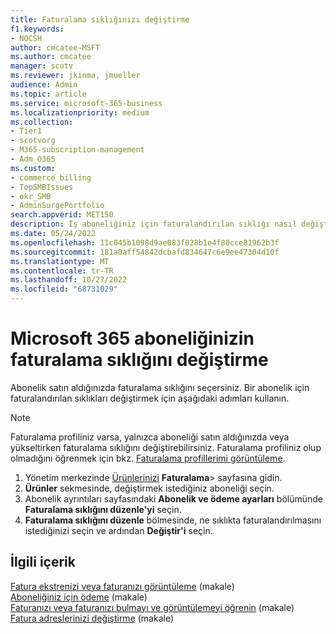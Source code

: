 ```yaml
---
title: Faturalama sıklığınızı değiştirme
f1.keywords:
- NOCSH
author: cmcatee-MSFT
ms.author: cmcatee
manager: scotv
ms.reviewer: jkinma, jmueller
audience: Admin
ms.topic: article
ms.service: microsoft-365-business
ms.localizationpriority: medium
ms.collection:
- Tier1
- scotvorg
- M365-subscription-management
- Adm_O365
ms.custom:
- commerce_billing
- TopSMBIssues
- okr_SMB
- AdminSurgePortfolio
search.appverid: MET150
description: İş aboneliğiniz için faturalandırılan sıklığı nasıl değiştireceğinizi öğrenin.
ms.date: 05/24/2022
ms.openlocfilehash: 11c045b1098d9ae083f028b1e4f80cce81962b3f
ms.sourcegitcommit: 181a0aff54842dcbafd834647c6e9ee47304d10f
ms.translationtype: MT
ms.contentlocale: tr-TR
ms.lasthandoff: 10/27/2022
ms.locfileid: "68731029"
---
```

# <a name="change-your-microsoft-365-subscription-billing-frequency"></a>Microsoft 365 aboneliğinizin faturalama sıklığını değiştirme

Abonelik satın aldığınızda faturalama sıklığını seçersiniz. Bir abonelik için faturalandırılan sıklıkları değiştirmek için aşağıdaki adımları kullanın.

> [!NOTE]
> Faturalama profiliniz varsa, yalnızca aboneliği satın aldığınızda veya yükseltirken faturalama sıklığını değiştirebilirsiniz. Faturalama profiliniz olup olmadığını öğrenmek için bkz. [Faturalama profillerimi görüntüleme](manage-billing-profiles.md#view-my-billing-profiles).

1. Yönetim merkezinde <a href="https://go.microsoft.com/fwlink/p/?linkid=842054" target="_blank">Ürünlerinizi</a> **Faturalama**\> sayfasına gidin.
2. **Ürünler** sekmesinde, değiştirmek istediğiniz aboneliği seçin.
3. Abonelik ayrıntıları sayfasındaki **Abonelik ve ödeme ayarları** bölümünde **Faturalama sıklığını düzenle'yi** seçin.
4. **Faturalama sıklığını düzenle** bölmesinde, ne sıklıkta faturalandırılmasını istediğinizi seçin ve ardından **Değiştir'i** seçin.

## <a name="related-content"></a>İlgili içerik

[Fatura ekstrenizi veya faturanızı görüntüleme](../../commerce/billing-and-payments/view-your-bill-or-invoice.md) (makale)\
[Aboneliğiniz için ödeme](../../commerce/billing-and-payments/pay-for-your-subscription.md) (makale)\
[Faturanızı veya faturanızı bulmayı ve görüntülemeyi öğrenin](view-your-bill-or-invoice.md) (makale)\
[Fatura adreslerinizi değiştirme](change-your-billing-addresses.md) (makale)
